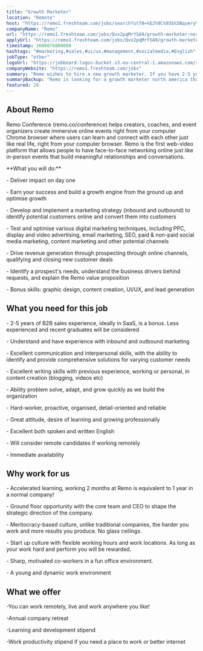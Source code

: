 ```yaml
---
title: "Growth Marketer"
location: "Remote"
host: "https://remo1.freshteam.com/jobs/search?utf8=%E2%9C%93&%5Bquery%5D=&%5Bbranch_id%5D=&%5Bremote%5D=0&%5Bremote%5D=1&commit=Go"
companyName: "Remo"
url: "https://remo1.freshteam.com/jobs/Qvx2pqMrYSA9/growth-marketer-north-america-remote"
applyUrl: "https://remo1.freshteam.com/jobs/Qvx2pqMrYSA9/growth-marketer-north-america-remote#applicant-form"
timestamp: 1608076800000
hashtags: "#marketing,#sales,#ui/ux,#management,#socialmedia,#English"
jobType: "other"
logoUrl: "https://jobboard-logos-bucket.s3.eu-central-1.amazonaws.com/remo-co"
companyWebsite: "https://remo1.freshteam.com/jobs"
summary: "Remo wishes to hire a new growth marketer. If you have 2-5 years of B2B sales experience, ideally in SaaS is a bonus, consider applying."
summaryBackup: "Remo is looking for a growth marketer north america that has experience in: #marketing, #content, #css."
featured: 20
---
```


## About Remo 

Remo Conference (remo.co/conference) helps creators, coaches, and event organizers create immersive online events right from your computer Chrome browser where users can learn and connect with each other just like real life, right from your computer browser. Remo is the first web-video platform that allows people to have face-to-face networking online just like in-person events that build meaningful relationships and conversations.

\*\*What you will do:\*\*

\- Deliver impact on day one

\- Earn your success and build a growth engine from the ground up and optimise growth

\- Develop and implement a marketing strategy (inbound and outbound) to identify potential customers online and convert them into customers

\- Test and optimise various digital marketing techniques, including PPC, display and video advertising, email marketing, SEO, paid & non-paid social media marketing, content marketing and other potential channels

\- Drive revenue generation through prospecting through online channels, qualifying and closing new customer deals

\- Identify a prospect's needs, understand the business drivers behind requests, and explain the Remo value proposition

\- Bonus skills: graphic design, content creation, UI/UX, and lead generation

## What you need for this job

\- 2-5 years of B2B sales experience, ideally in SaaS, is a bonus. Less experienced and recent graduates will be considered

\- Understand and have experience with inbound and outbound marketing

\- Excellent communication and interpersonal skills, with the ability to identify and provide comprehensive solutions for varying customer needs

\- Excellent writing skills with previous experience, working or personal, in content creation (blogging, videos etc)

\- Ability problem solve, adapt, and grow quickly as we build the organization

\- Hard-worker, proactive, organised, detail-oriented and reliable

\- Great attitude, desire of learning and growing professionally

\- Excellent both spoken and written English

\- Will consider remote candidates if working remotely

\- Immediate availability

## Why work for us

\- Accelerated learning, working 2 months at Remo is equivalent to 1 year in a normal company!

\- Ground floor opportunity with the core team and CEO to shape the strategic direction of the company.

\- Meritocracy-based culture, unlike traditional companies, the harder you work and more results you produce. No glass ceilings.

\- Start up culture with flexible working hours and work locations. As long as your work hard and perform you will be rewarded.

\- Sharp, motivated co-workers in a fun office environment.

\- A young and dynamic work environment

## What we offer

\-You can work remotely, live and work anywhere you like!

\-Annual company retreat

\-Learning and development stipend

\-Work productivity stipend if you need a place to work or better internet
